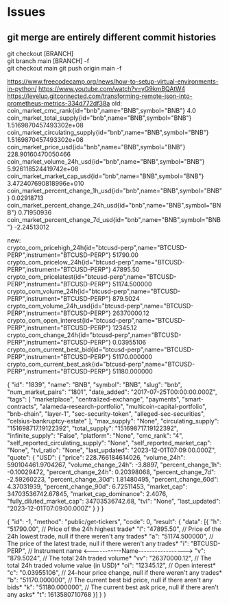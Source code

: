 # Issues
## git merge are entirely different commit histories
git checkout [BRANCH]   
git branch main [BRANCH] -f   
git checkout main
git push origin main -f


https://www.freecodecamp.org/news/how-to-setup-virtual-environments-in-python/
https://www.youtube.com/watch?v=yG9kmBQAtW4
https://levelup.gitconnected.com/transforming-remote-json-into-prometheus-metrics-334d772df38a
old:
coin_market_cmc_rank{id="bnb",name="BNB",symbol="BNB"} 4.0
coin_market_total_supply{id="bnb",name="BNB",symbol="BNB"} 1.5169870457493302e+08
coin_market_circulating_supply{id="bnb",name="BNB",symbol="BNB"} 1.5169870457493302e+08
coin_market_price_usd{id="bnb",name="BNB",symbol="BNB"} 228.90160470050466
coin_market_volume_24h_usd{id="bnb",name="BNB",symbol="BNB"} 5.926118524419742e+08
coin_market_market_cap_usd{id="bnb",name="BNB",symbol="BNB"} 3.472407690818996e+010
coin_market_percent_change_1h_usd{id="bnb",name="BNB",symbol="BNB"} 0.02918713
coin_market_percent_change_24h_usd{id="bnb",name="BNB",symbol="BNB"} 0.71950936
coin_market_percent_change_7d_usd{id="bnb",name="BNB",symbol="BNB"} -2.24513012

new:  
crypto_com_pricehigh_24h{id="btcusd-perp",name="BTCUSD-PERP",instrument="BTCUSD-PERP"} 51790.00
crypto_com_pricelow_24h{id="btcusd-perp",name="BTCUSD-PERP",instrument="BTCUSD-PERP"} 47895.50
crypto_com_pricelatest{id="btcusd-perp",name="BTCUSD-PERP",instrument="BTCUSD-PERP"} 51174.500000
crypto_com_volume_24h{id="btcusd-perp",name="BTCUSD-PERP",instrument="BTCUSD-PERP"} 879.5024
crypto_com_volume_24h_usd{id="btcusd-perp",name="BTCUSD-PERP",instrument="BTCUSD-PERP"} 26370000.12
crypto_com_open_interest{id="btcusd-perp",name="BTCUSD-PERP",instrument="BTCUSD-PERP"} 12345.12
crypto_com_change_24h{id="btcusd-perp",name="BTCUSD-PERP",instrument="BTCUSD-PERP"} 0.03955106
crypto_com_current_best_bid{id="btcusd-perp",name="BTCUSD-PERP",instrument="BTCUSD-PERP"} 51170.000000
crypto_com_current_best_ask{id="btcusd-perp",name="BTCUSD-PERP",instrument="BTCUSD-PERP"} 51180.000000



{
    "id": "1839",
    "name": "BNB",
    "symbol": "BNB",
    "slug": "bnb",
    "num_market_pairs": "1801",
    "date_added": "2017-07-25T00:00:00.000Z",
    "tags": [
        "marketplace",
        "centralized-exchange",
        "payments",
        "smart-contracts",
        "alameda-research-portfolio",
        "multicoin-capital-portfolio",
        "bnb-chain",
        "layer-1",
        "sec-security-token",
        "alleged-sec-securities",
        "celsius-bankruptcy-estate"
    ],
    "max_supply": "None",
    "circulating_supply": "151698717.19122392",
    "total_supply": "151698717.19122392",
    "infinite_supply": "False",
    "platform": "None",
    "cmc_rank": "4",
    "self_reported_circulating_supply": "None",
    "self_reported_market_cap": "None",
    "tvl_ratio": "None",
    "last_updated": "2023-12-01T07:09:00.000Z",
    "quote": {
        "USD": {
            "price": 228.766184614026,
            "volume_24h": 590104461.9704267,
            "volume_change_24h": -3.8897,
            "percent_change_1h": -0.10029472,
            "percent_change_24h": 0.20398068,
            "percent_change_7d": -2.59260223,
            "percent_change_30d": 1.81480495,
            "percent_change_60d": 4.37031939,
            "percent_change_90d": 6.72511453,
            "market_cap": 34703536742.67845,
            "market_cap_dominance": 2.4076,
            "fully_diluted_market_cap": 34703536742.68,
            "tvl": "None",
            "last_updated": "2023-12-01T07:09:00.000Z"
        }
    }
}





{
  "id": -1,
  "method": "public/get-tickers",
  "code": 0,
  "result": {
    "data": [{
      "h": "51790.00",        // Price of the 24h highest trade*
      "l": "47895.50",        // Price of the 24h lowest trade, null if there weren't any trades*
      "a": "51174.500000",    // The price of the latest trade, null if there weren't any trades*
      "i": "BTCUSD-PERP",     // Instrument name                                                      <-----------Name----------------->
      "v": "879.5024",        // The total 24h traded volume*
      "vv": "26370000.12",    // The total 24h traded volume value (in USD)*
      "oi": "12345.12",       // Open interest*
      "c": "0.03955106",      // 24-hour price change, null if there weren't any trades*
      "b": "51170.000000",    // The current best bid price, null if there aren't any bids*
      "k": "51180.000000",    // The current best ask price, null if there aren't any asks*
      "t": 1613580710768
    }]
  }
}